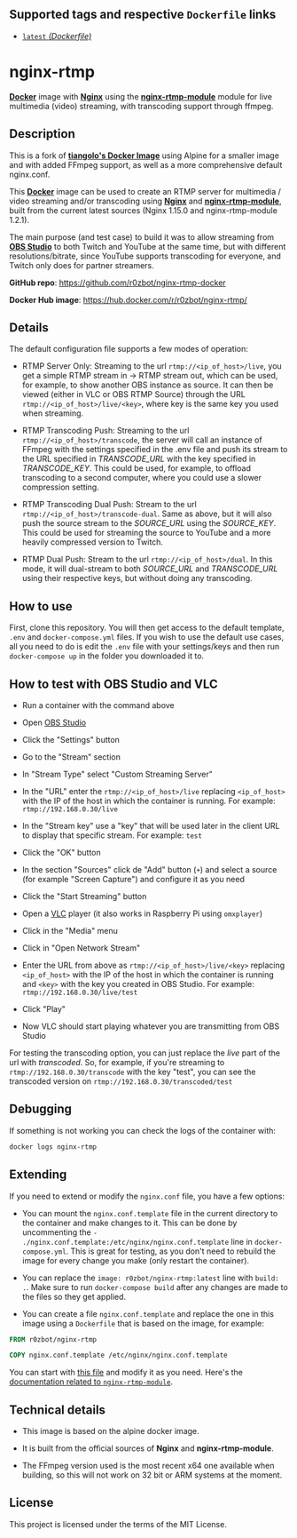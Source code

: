 ## Supported tags and respective `Dockerfile` links

* [`latest` _(Dockerfile)_](https://github.com/r0zbot/nginx-rtmp-docker/blob/master/Dockerfile)

# nginx-rtmp

[**Docker**](https://www.docker.com/) image with [**Nginx**](http://nginx.org/en/) using the [**nginx-rtmp-module**](https://github.com/arut/nginx-rtmp-module) module for live multimedia (video) streaming, with transcoding support through ffmpeg.

## Description

This is a fork of [**tiangolo's Docker Image**](https://github.com/tiangolo/nginx-rtmp-docker) using Alpine for a smaller image and with added FFmpeg support, as well as a more comprehensive default nginx.conf.

This [**Docker**](https://www.docker.com/) image can be used to create an RTMP server for multimedia / video streaming and/or transcoding using [**Nginx**](http://nginx.org/en/) and [**nginx-rtmp-module**](https://github.com/arut/nginx-rtmp-module), built from the current latest sources (Nginx 1.15.0 and nginx-rtmp-module 1.2.1).

The main purpose (and test case) to build it was to allow streaming from [**OBS Studio**](https://obsproject.com/) to both Twitch and YouTube at the same time, but with different resolutions/bitrate, since YouTube supports transcoding for everyone, and Twitch only does for partner streamers. 

**GitHub repo**: <https://github.com/r0zbot/nginx-rtmp-docker>

**Docker Hub image**: <https://hub.docker.com/r/r0zbot/nginx-rtmp/>

## Details

The default configuration file supports a few modes of operation:

- RTMP Server Only: Streaming to the url `rtmp://<ip_of_host>/live`, you get a simple RTMP stream in -> RTMP stream out, which can be used, for example, to show another OBS instance as source. It can then be viewed (either in VLC or OBS RTMP Source) through the URL `rtmp://<ip_of_host>/live/<key>`, where key is the same key you used when streaming.

- RTMP Transcoding Push: Streaming to the url `rtmp://<ip_of_host>/transcode`, the server will call an instance of FFmpeg with the settings specified in the .env file and push its stream to the URL specified in _TRANSCODE_URL_ with the key specified in _TRANSCODE_KEY_. This could be used, for example, to offload transcoding to a second computer, where you could use a slower compression setting.

- RTMP Transcoding Dual Push: Stream to the url `rtmp://<ip_of_host>/transcode-dual`. Same as above, but it will also push the source stream to the _SOURCE_URL_ using the _SOURCE_KEY_. This could be used for streaming the source to YouTube and a more heavily compressed version to Twitch.

- RTMP Dual Push: Stream to the url `rtmp://<ip_of_host>/dual`. In this mode, it will dual-stream to both _SOURCE_URL_ and _TRANSCODE_URL_ using their respective keys, but without doing any transcoding.


## How to use

First, clone this repository. You will then get access to the default template, `.env` and `docker-compose.yml` files. 
If you wish to use the default use cases, all you need to do is edit the `.env` file with your settings/keys and then run `docker-compose up` in the folder you downloaded it to.

## How to test with OBS Studio and VLC

* Run a container with the command above
* Open [OBS Studio](https://obsproject.com/)
* Click the "Settings" button
* Go to the "Stream" section
* In "Stream Type" select "Custom Streaming Server"
* In the "URL" enter the `rtmp://<ip_of_host>/live` replacing `<ip_of_host>` with the IP of the host in which the container is running. For example: `rtmp://192.168.0.30/live`
* In the "Stream key" use a "key" that will be used later in the client URL to display that specific stream. For example: `test`
* Click the "OK" button
* In the section "Sources" click de "Add" button (`+`) and select a source (for example "Screen Capture") and configure it as you need
* Click the "Start Streaming" button


* Open a [VLC](http://www.videolan.org/vlc/index.html) player (it also works in Raspberry Pi using `omxplayer`)
* Click in the "Media" menu
* Click in "Open Network Stream"
* Enter the URL from above as `rtmp://<ip_of_host>/live/<key>` replacing `<ip_of_host>` with the IP of the host in which the container is running and `<key>` with the key you created in OBS Studio. For example: `rtmp://192.168.0.30/live/test`
* Click "Play"
* Now VLC should start playing whatever you are transmitting from OBS Studio

For testing the transcoding option, you can just replace the _live_ part of the url with _transcoded_. So, for example, if you're streaming to `rtmp://192.168.0.30/transcode` with the key "test", you can see the transcoded version on `rtmp://192.168.0.30/transcoded/test`

## Debugging

If something is not working you can check the logs of the container with:

```bash
docker logs nginx-rtmp
```

## Extending

If you need to extend or modify the `nginx.conf` file, you have a few options:

* You can mount the `nginx.conf.template` file in the current directory to the container and make changes to it. This can be done by uncommenting the `- ./nginx.conf.template:/etc/nginx/nginx.conf.template` line in `docker-compose.yml`. This is great for testing, as you don't need to rebuild the image for every change you make (only restart the container). 

* You can replace the `image: r0zbot/nginx-rtmp:latest` line with `build: .`. Make sure to run `docker-compose build` after any changes are made to the files so they get applied. 

* You can create a file `nginx.conf.template` and replace the one in this image using a `Dockerfile` that is based on the image, for example:

```Dockerfile
FROM r0zbot/nginx-rtmp

COPY nginx.conf.template /etc/nginx/nginx.conf.template
```

You can start with [this file](https://github.com/r0zbot/nginx-rtmp-docker/blob/master/nginx.conf.template) and modify it as you need. Here's the [documentation related to `nginx-rtmp-module`](https://github.com/arut/nginx-rtmp-module/wiki/Directives).

## Technical details

* This image is based on the alpine docker image.

* It is built from the official sources of **Nginx** and **nginx-rtmp-module**.

* The FFmpeg version used is the most recent x64 one available when building, so this will not work on 32 bit or ARM systems at the moment. 

## License

This project is licensed under the terms of the MIT License.